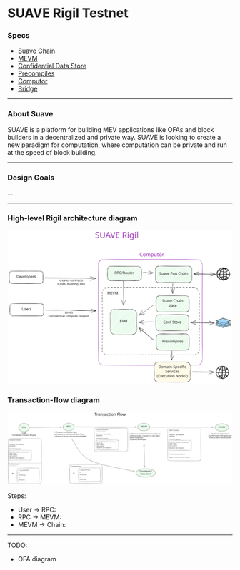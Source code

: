# SUAVE Rigil Testnet

### Specs
- [Suave Chain](./suave-chain.md)
- [MEVM](./mevm.md)
- [Confidential Data Store](./confidential-data-store.md)
- [Precompiles](./precompiles.md)
- [Computor](./computor.md)
- [Bridge](./bridge.md)

---

### About Suave

SUAVE is a platform for building MEV applications like OFAs and block builders in a decentralized and private way. SUAVE is looking to create a new paradigm for computation, where computation can be private and run at the speed of block building.

---
### Design Goals

...

---

### High-level Rigil architecture diagram

![Rigil architecture](/assets/rigil-architecture.svg)

### Transaction-flow diagram

![Rigil transaction flow](/assets/rigil-tx-flow.svg)

Steps:

- User -> RPC:
- RPC -> MEVM:
- MEVM -> Chain:

---

TODO:

- OFA diagram